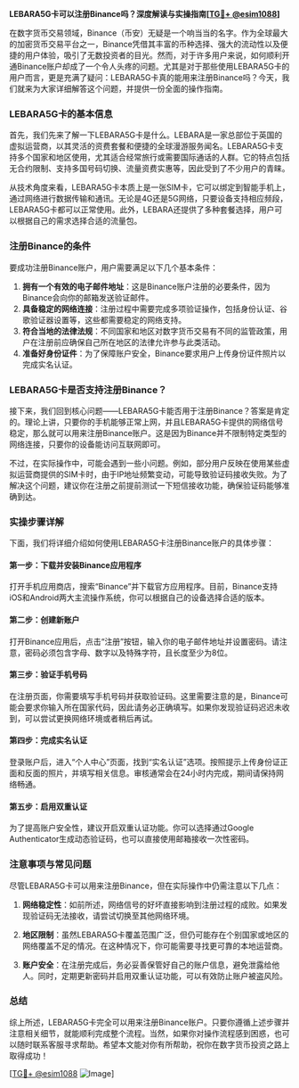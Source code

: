 **LEBARA5G卡可以注册Binance吗？深度解读与实操指南[[TG💪+ @esim1088](https://t.me/s/esim1088)]**

在数字货币交易领域，Binance（币安）无疑是一个响当当的名字。作为全球最大的加密货币交易平台之一，Binance凭借其丰富的币种选择、强大的流动性以及便捷的用户体验，吸引了无数投资者的目光。然而，对于许多用户来说，如何顺利开通Binance账户却成了一个令人头疼的问题。尤其是对于那些使用LEBARA5G卡的用户而言，更是充满了疑问：LEBARA5G卡真的能用来注册Binance吗？今天，我们就来为大家详细解答这个问题，并提供一份全面的操作指南。

### LEBARA5G卡的基本信息

首先，我们先来了解一下LEBARA5G卡是什么。LEBARA是一家总部位于英国的虚拟运营商，以其灵活的资费套餐和便捷的全球漫游服务闻名。LEBARA5G卡支持多个国家和地区使用，尤其适合经常旅行或需要国际通话的人群。它的特点包括无合约限制、支持多国号码切换、流量资费实惠等，因此受到了不少用户的青睐。

从技术角度来看，LEBARA5G卡本质上是一张SIM卡，它可以绑定到智能手机上，通过网络进行数据传输和通讯。无论是4G还是5G网络，只要设备支持相应频段，LEBARA5G卡都可以正常使用。此外，LEBARA还提供了多种套餐选择，用户可以根据自己的需求选择合适的流量包。

### 注册Binance的条件

要成功注册Binance账户，用户需要满足以下几个基本条件：

1. **拥有一个有效的电子邮件地址**：这是Binance账户注册的必要条件，因为Binance会向你的邮箱发送验证邮件。
2. **具备稳定的网络连接**：注册过程中需要完成多项验证操作，包括身份认证、谷歌验证器设置等，这些都需要稳定的网络支持。
3. **符合当地的法律法规**：不同国家和地区对数字货币交易有不同的监管政策，用户在注册前应确保自己所在地区的法律允许参与此类活动。
4. **准备好身份证件**：为了保障账户安全，Binance要求用户上传身份证件照片以完成实名认证。

### LEBARA5G卡是否支持注册Binance？

接下来，我们回到核心问题——LEBARA5G卡能否用于注册Binance？答案是肯定的。理论上讲，只要你的手机能够正常上网，并且LEBARA5G卡提供的网络信号稳定，那么就可以用来注册Binance账户。这是因为Binance并不限制特定类型的网络连接，只要你的设备能访问互联网即可。

不过，在实际操作中，可能会遇到一些小问题。例如，部分用户反映在使用某些虚拟运营商提供的SIM卡时，由于IP地址频繁变动，可能导致验证码接收失败。为了解决这个问题，建议你在注册之前提前测试一下短信接收功能，确保验证码能够准确到达。

### 实操步骤详解

下面，我们将详细介绍如何使用LEBARA5G卡注册Binance账户的具体步骤：

#### 第一步：下载并安装Binance应用程序
打开手机应用商店，搜索“Binance”并下载官方应用程序。目前，Binance支持iOS和Android两大主流操作系统，你可以根据自己的设备选择合适的版本。

#### 第二步：创建新账户
打开Binance应用后，点击“注册”按钮，输入你的电子邮件地址并设置密码。请注意，密码必须包含字母、数字以及特殊字符，且长度至少为8位。

#### 第三步：验证手机号码
在注册页面，你需要填写手机号码并获取验证码。这里需要注意的是，Binance可能会要求你输入所在国家代码，因此请务必正确填写。如果你发现验证码迟迟未收到，可以尝试更换网络环境或者稍后再试。

#### 第四步：完成实名认证
登录账户后，进入“个人中心”页面，找到“实名认证”选项。按照提示上传身份证正面和反面的照片，并填写相关信息。审核通常会在24小时内完成，期间请保持网络畅通。

#### 第五步：启用双重认证
为了提高账户安全性，建议开启双重认证功能。你可以选择通过Google Authenticator生成动态验证码，也可以直接使用邮箱接收一次性密码。

### 注意事项与常见问题

尽管LEBARA5G卡可以用来注册Binance，但在实际操作中仍需注意以下几点：

1. **网络稳定性**：如前所述，网络信号的好坏直接影响到注册过程的成败。如果发现验证码无法接收，请尝试切换至其他网络环境。
   
2. **地区限制**：虽然LEBARA5G卡覆盖范围广泛，但仍可能存在个别国家或地区的网络覆盖不足的情况。在这种情况下，你可能需要寻找更可靠的本地运营商。

3. **账户安全**：在注册完成后，务必妥善保管好自己的账户信息，避免泄露给他人。同时，定期更新密码并启用双重认证功能，可以有效防止账户被盗风险。

### 总结

综上所述，LEBARA5G卡完全可以用来注册Binance账户。只要你遵循上述步骤并注意相关细节，就能顺利完成整个流程。当然，如果你对操作流程感到困惑，也可以随时联系客服寻求帮助。希望本文能对你有所帮助，祝你在数字货币投资之路上取得成功！

[[TG💪+ @esim1088](https://t.me/s/esim1088) ![Image](https://i.postimg.cc/4NQfJmqS/Snipaste-2025-05-13-00-14-12.png)]